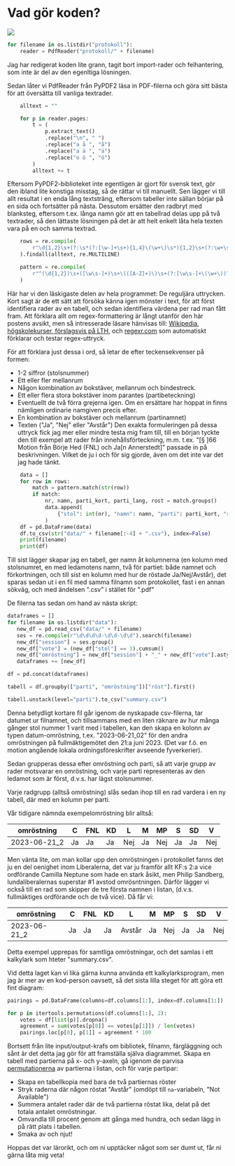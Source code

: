 # Vad gör koden?

![](https://imgs.xkcd.com/comics/regular_expressions.png)

```python extract_protocols.py
for filename in os.listdir("protokoll"):
    reader = PdfReader("protokoll/" + filename)
```
Jag har redigerat koden lite grann, tagit bort import-rader och felhantering, som inte är del av den egenltiga lösningen.

Sedan låter vi PdfReader från PyPDF2 läsa in PDF-filerna och göra sitt bästa för att översätta till vanliga textrader.

```python extract_protocols.py
    alltext = ""

    for p in reader.pages:
        t = (
            p.extract_text()
            .replace("\n", " ")
            .replace("a å ", "å")
            .replace("a ä ", "ä")
            .replace("o ö ", "ö")
        )
        alltext += t
```

Eftersom PyPDF2-biblioteket inte egentligen är gjort för svensk text, gör den ibland lite konstiga misstag, så de rättar vi till manuellt. Sen lägger vi till allt resultat i en enda lång textsträng, eftersom tabeller inte sällan börjar på en sida och fortsätter på nästa. Dessutom ersätter den radbryt med blanksteg, eftersom t.ex. långa namn gör att en tabellrad delas upp på två textrader, så den lättaste lösningen på det är att helt enkelt låta hela texten vara på en och samma textrad.

```python extract_protocols.py
    rows = re.compile(
        r"\d{1,2}\s+(?:\s*(?:[\w-]+\s+){1,4}\(\w+\)\s*){1,2}\s+(?:\w+\s+)+(?:Ja|Nej|Avstår) "
    ).findall(alltext, re.MULTILINE)

    pattern = re.compile(
        r"^(\d{1,2})\s+([\w\s-]+)\s+\(([A-Z]+)\)\s+(?:[\w\s-]+\(\w+\))?\s+(\w+\s+)+(Ja|Nej|Avstår)"
    )
```

Här har vi den läskigaste delen av hela programmet: De reguljära uttrycken. Kort sagt är de ett sätt att försöka känna igen mönster i text, för att först identifiera rader av en tabell, och sedan identifiera värdena per rad man fått fram. Att förklara allt om regex-formattering är långt utanför den här postens avsikt, men så intresserade läsare hänvisas till: [Wikipedia](https://sv.wikipedia.org/wiki/Regulj%C3%A4ra_uttryck), [högskolekurser, förslagsvis på LTH](https://kurser.lth.se/lot/course/EDAN65), och [regexr.com](https://regexr.com/) som automatiskt förklarar och testar regex-uttryck.

För att förklara just dessa i ord, så letar de efter teckensekvenser på formen:
- 1-2 siffror (stolsnummer)
- Ett eller fler mellanrum
- Någon kombination av bokstäver, mellanrum och bindestreck.
- Ett eller flera stora bokstäver inom parantes (partibeteckning)
- Eventuellt de två förra grejerna igen. Om en ersättare har hoppat in finns nämligen ordinarie namgiven precis efter.
- En kombination av bokstäver och mellanrum (partinamnet)
- Texten ("Ja", "Nej" eller "Avstår")
Den exakta formuleringen på dessa uttryck fick jag mer eller mindre testa mig fram till, till en början tyckte den till exempel att rader från innehållsförteckning, m.m. t.ex. "[§ ]66 Motion från Börje Hed (FNL) och Ja[n Annerstedt]" passade in på beskrivningen. Vilket de ju i och för sig gjorde, även om det inte var det jag hade tänkt.

```python extract_protocols.py
    data = []
    for row in rows:
        match = pattern.match(str(row))
        if match:
            nr, namn, parti_kort, parti_lang, rost = match.groups()
            data.append(
                {"stol": int(nr), "namn": namn, "parti": parti_kort, "röst": rost}
            )
    df = pd.DataFrame(data)
    df.to_csv(str("data/" + filename[:-4] + ".csv"), index=False)
    print(filename)
    print(df)
```
Till sist lägger skapar jag en tabell, ger namn åt kolumnerna (en kolumn med stolsnumret, en med ledamotens namn, två för partiet: både namnet och förkortningen, och till sist en kolumn med hur de röstade Ja/Nej/Avstår), det sparas sedan ut i en fil med samma filnamn som protokollet, fast i en annan sökväg, och med ändelsen ".csv" i stället för ".pdf"

De filerna tas sedan om hand av nästa skript:

```python extract_protocols.py
dataframes = []
for filename in os.listdir("data"):
   new_df = pd.read_csv("data/" + filename)
   ses = re.compile(r"\d\d\d\d-\d\d-\d\d").search(filename)
   new_df["session"] = ses.group()
   new_df["vote"] = (new_df["stol"] == 1).cumsum()
   new_df["omröstning"] = new_df["session"] + "_" + new_df["vote"].astype(str)
   dataframes += [new_df]

df = pd.concat(dataframes)

tabell = df.groupby(["parti", "omröstning"])["röst"].first()

tabell.unstack(level="parti").to_csv("summary.csv")
```
Denna betydligt kortare fil går igenom de nyskapade csv-filerna, tar datumet ur filnamnet, och tillsammans med en liten räknare av hur många gånger stol nummer 1 varit med i tabellen, kan den skapa en kolonn av typen datum-omröstning, t.ex. "2023-06-21_02" för den andra omröstningen på fullmäktigemötet den 21:a juni 2023. (Det var f.ö. en motion angående lokala ordningsföreskrifter avseende fyverkerier).

Sedan grupperas dessa efter omröstning och parti, så att varje grupp av rader motsvarar en omröstning, och varje parti representeras av den ledamot som är först, d.v.s. har lägst stolsnummer.

Varje radgrupp (alltså omröstning) slås sedan ihop till en rad vardera i en ny tabell, där med en kolumn per parti.

Vår tidigare nämnda exempelomröstning blir alltså:


|omröstning  |C |FNL|KD|L  |M |MP |S |SD|V  |
|------------|--|---|--|---|--|---|--|--|---|
|2023-06-21_2|Ja|Ja |Ja|Nej|Ja|Nej|Ja|Ja|Nej|

Men vänta lite, om man kollar upp den omröstningen i protokollet fanns det ju en del oenighet inom Liberalerna, det var ju framför allt KF:s 2:a vice ordförande Camilla Neptune som hade en stark åsikt, men Philip Sandberg, lundaliberalernas superstar #1 avstod omrösntningen. Därför lägger vi också till en rad som skipper de tre första namnen i listan, (d.v.s. fullmäktiges ordförande och de två vice). Då får vi:

|omröstning  |C |FNL|KD|L     |M |MP |S |SD|V  |
|------------|--|---|--|------|--|---|--|--|---|
|2023-06-21_2|Ja|Ja |Ja|Avstår|Ja|Nej|Ja|Ja|Nej|

Detta exempel upprepas för samtliga omröstningar, och det samlas i ett kalkylark som hteter "summary.csv".

Vid detta laget kan vi lika gärna kunna använda ett kalkylarksprogram, men jag är mer av en kod-person oavsett, så det sista lilla steget för att göra ett fint diagram:

```python who-agrees.py
pairings = pd.DataFrame(columns=df.columns[1:], index=df.columns[1:])

for p in itertools.permutations(df.columns[1:], 2):
    votes = df[list(p)].dropna()
    agreement = sum(votes[p[0]] == votes[p[1]]) / len(votes)
    pairings.loc[p[0], p[1]] = agreement * 100
```
Bortsett från lite input/output-krafs om bibliotek, filnamn, färgläggning och sånt är det detta jag gör för att framställa själva diagrammet. Skapa en tabell med partierna på x- och y-axeln, gå igenom de parvisa [permutationerna](https://www.youtube.com/watch?v=5sbc-sWiSO8) av partierna i listan, och för varje partipar:

- Skapa en tabellkopia med bara de två partiernas röster
- Stryk raderna där någon röstat "Avstår" (omdöpt till `na`-variabeln, "Not Available")
- Summera antalet rader där de två partierna röstat lika, delat på det totala antalet omröstningar.
- Omvandla till procent genom att gånga med hundra, och sedan lägg in på rätt plats i tabellen.
- Smaka av och njut!

Hoppas det var lärorikt, och om ni upptäcker något som ser dumt ut, får ni gärna låta mig veta!
